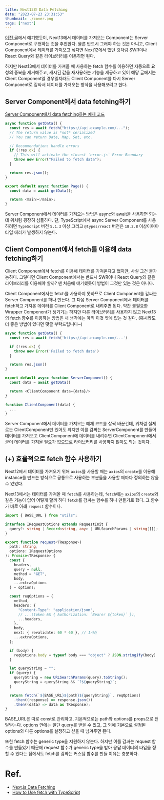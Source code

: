 ```yaml
---
title: Next13의 Data Fetching
date: "2023-07-23 23:31:53"
thumbnail: ./cover.png
tags: ["next"]
---
```


[이전 글](https://2dowon.com/next/next13-server-component-and-client-component/)에서 얘기했듯이, Next13에서 데이터를 가져오는 Component는 Server Component로 구현하는 것을 추천한다. 물론 반드시 그래야 하는 것은 아니고, Client Component에서 데이터를 가져오고 싶다면 Next12에서 했던 것처럼 SWR이나 React Query와 같은 라이브러리를 이용하면 된다.

하지만 Next13에서 데이터를 가져올 때 사용하는 fetch 함수를 이용하면 자동으로 요청의 중복을 제거해주고, 캐시된 값을 재사용하는 기능을 제공하고 있어 해당 글에서는 Client Component일 경우일지라도 Client Component를 다시 Server Component로 감싸서 데이터를 가져오는 방식을 사용해보려고 한다.

## Server Component에서 data fetching하기

[Server Component에서 data fetching하는 예제 코드](https://nextjs.org/docs/app/building-your-application/data-fetching/fetching#async-and-await-in-server-components)

```typescript
async function getData() {
  const res = await fetch("https://api.example.com/...");
  // The return value is *not* serialized
  // You can return Date, Map, Set, etc.

  // Recommendation: handle errors
  if (!res.ok) {
    // This will activate the closest `error.js` Error Boundary
    throw new Error("Failed to fetch data");
  }

  return res.json();
}

export default async function Page() {
  const data = await getData();

  return <main></main>;
}
```

Server Component에서 데이터를 가져오는 방법은 async와 await을 사용하면 되는데 위처럼 굉장히 심플하다. 단, TypeScript에서 async Server Component를 사용하려면 `TypeScript` 버전 `5.1.3` 이상 그리고 `@types/react` 버전은 `18.2.8` 이상이여야 타입 에러가 발생하지 않는다.

## Client Component에서 fetch를 이용해 data fetching하기

Client Component에서 fetch를 이용해 데이터를 가져온다고 했지만, 사실 그건 불가능하다. 그렇다면 Client Component에서는 반드시 SWR이나 React Query와 같은 라이브러리를 이용해야 할까? 맨 처음에 얘기했듯이 방법이 그것만 있는 것은 아니다.

Client Component에서는 fetch를 사용하지 못하므로 Client Component를 감싸는 Server Component를 하나 만든다. 그 다음 Server Component에서 데이터를 fetch하고 가져온 데이터를 Client Component로 내려주면 된다. 약간 불필요한 Wrapper Component가 생기기는 하지만 다른 라이브러리를 사용하지 않고 Next13의 fetch 함수를 이용하는 방법은 내 생각에는 아직 이것 밖에 없는 것 같다. (혹시라도 더 좋은 방법이 있다면 댓글 부탁드립니다~)

```typescript
async function getData() {
  const res = await fetch('https://api.example.com/...')

  if (!res.ok) {
    throw new Error('Failed to fetch data')
  }

  return res.json()
}

export default async function ServerComponent() {
  const data = await getData()

  return <ClientComponent data={data}/>
}

function ClientComponent(data) {
  ...
}
```

Server Component에서 데이터를 가져오는 예제 코드를 살짝 바꾼건데, 위처럼 실제로는 ClientComponent만 있어도 되지만 이를 감싸는 ServerComponent를 만들어 데이터를 가져오고 ClientComponent에 데이터를 내려주면 ClientComponent에서 굳이 데이터를 가져올 필요가 없으므로 라이브러리를 사용하지 않아도 되는 것이다.

## (+) 효율적으로 fetch 함수 사용하기

Next12에서 데이터를 가져오기 위해 `axios`를 사용할 때는 `axios`의 `create`를 이용해 instance를 만드는 방식으로 공통으로 사용하는 부분들을 사용할 때마다 정의하는 않을 수 있었다.

Next13에서는 데이터를 가져올 때 `fetch`를 사용하는데, `fetch`에는 `axios`의 `create`와 같은 기능이 없어 어떻게 할까 하다 `fetch`를 감싸는 함수를 하나 만들기로 했다. 그 함수가 바로 아래 `request` 함수이다.

```typescript
import { BASE_URL } from "utils";

interface IRequestOptions extends RequestInit {
  query?: string | Record<string, any> | URLSearchParams | string[][];
}

export function request<TResponse>(
  path: string,
  options: IRequestOptions
): Promise<TResponse> {
  const {
    headers,
    query = null,
    method = "GET",
    body,
    ...extraOptions
  } = options;

  const reqOptions = {
    method,
    headers: {
      "Content-Type": "application/json",
      // ...(token && { Authorization: `Bearer ${token}` }),
      ...headers,
    },
    body,
    next: { revalidate: 60 * 60 }, // 1시간
    ...extraOptions,
  };

  if (body) {
    reqOptions.body = typeof body === "object" ? JSON.stringify(body) : body;
  }

  let queryString = "";
  if (query) {
    queryString = new URLSearchParams(query).toString();
    queryString = queryString && `?${queryString}`;
  }

  return fetch(`${BASE_URL}${path}${queryString}`, reqOptions)
    .then((response) => response.json())
    .then((data) => data as TResponse);
}
```

BASE_URL은 따로 const로 관리하고, 기본적으로는 path와 options를 props으로 전달받는다. options 안에는 일단 query를 받을 수 있고, 그 외에 기본으로 설정된 options와 다른 options를 설정하고 싶을 때 넘겨주면 된다.

또한 fetch 함수는 generic type을 지원하지 않는다. 하지만 이를 감싸는 request 함수를 만들었기 때문에 request 함수가 generic type을 받아 응답 데이터의 타입을 정할 수 있다는 점에서도 fetch를 감싸는 커스텀 함수를 만들 이유는 충분하다.

# Ref.

- [Next.js Data Fetching](https://nextjs.org/docs/app/building-your-application/data-fetching/fetching#async-and-await-in-server-components)
- [How to Use fetch with TypeScript](https://www.newline.co/@bespoyasov/how-to-use-fetch-with-typescript--a81ac257)
